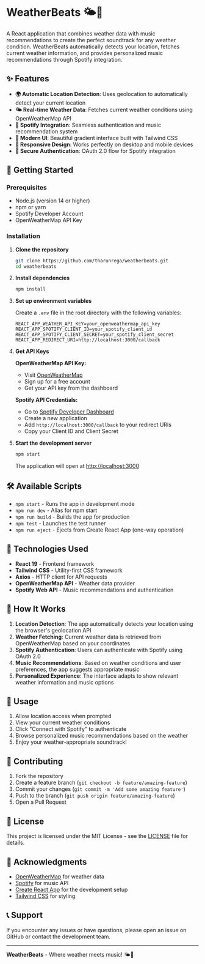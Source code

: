 # WeatherBeats 🌤️🎵

A React application that combines weather data with music recommendations to create the perfect soundtrack for any weather condition. WeatherBeats automatically detects your location, fetches current weather information, and provides personalized music recommendations through Spotify integration.

## ✨ Features

- **🌍 Automatic Location Detection**: Uses geolocation to automatically detect your current location
- **🌤️ Real-time Weather Data**: Fetches current weather conditions using OpenWeatherMap API
- **🎵 Spotify Integration**: Seamless authentication and music recommendation system
- **🎨 Modern UI**: Beautiful gradient interface built with Tailwind CSS
- **📱 Responsive Design**: Works perfectly on desktop and mobile devices
- **🔐 Secure Authentication**: OAuth 2.0 flow for Spotify integration

## 🚀 Getting Started

### Prerequisites

- Node.js (version 14 or higher)
- npm or yarn
- Spotify Developer Account
- OpenWeatherMap API Key

### Installation

1. **Clone the repository**
   ```bash
   git clone https://github.com/tharunrega/weatherbeats.git
   cd weatherbeats
   ```

2. **Install dependencies**
   ```bash
   npm install
   ```

3. **Set up environment variables**
   
   Create a `.env` file in the root directory with the following variables:
   ```env
   REACT_APP_WEATHER_API_KEY=your_openweathermap_api_key
   REACT_APP_SPOTIFY_CLIENT_ID=your_spotify_client_id
   REACT_APP_SPOTIFY_CLIENT_SECRET=your_spotify_client_secret
   REACT_APP_REDIRECT_URI=http://localhost:3000/callback
   ```

4. **Get API Keys**

   **OpenWeatherMap API Key:**
   - Visit [OpenWeatherMap](https://openweathermap.org/api)
   - Sign up for a free account
   - Get your API key from the dashboard

   **Spotify API Credentials:**
   - Go to [Spotify Developer Dashboard](https://developer.spotify.com/dashboard)
   - Create a new application
   - Add `http://localhost:3000/callback` to your redirect URIs
   - Copy your Client ID and Client Secret

5. **Start the development server**
   ```bash
   npm start
   ```

   The application will open at [http://localhost:3000](http://localhost:3000)

## 🛠️ Available Scripts

- `npm start` - Runs the app in development mode
- `npm run dev` - Alias for npm start
- `npm run build` - Builds the app for production
- `npm test` - Launches the test runner
- `npm run eject` - Ejects from Create React App (one-way operation)


## 🔧 Technologies Used

- **React 19** - Frontend framework
- **Tailwind CSS** - Utility-first CSS framework
- **Axios** - HTTP client for API requests
- **OpenWeatherMap API** - Weather data provider
- **Spotify Web API** - Music recommendations and authentication

## 🌟 How It Works

1. **Location Detection**: The app automatically detects your location using the browser's geolocation API
2. **Weather Fetching**: Current weather data is retrieved from OpenWeatherMap based on your coordinates
3. **Spotify Authentication**: Users can authenticate with Spotify using OAuth 2.0
4. **Music Recommendations**: Based on weather conditions and user preferences, the app suggests appropriate music
5. **Personalized Experience**: The interface adapts to show relevant weather information and music options

## 📱 Usage

1. Allow location access when prompted
2. View your current weather conditions
3. Click "Connect with Spotify" to authenticate
4. Browse personalized music recommendations based on the weather
5. Enjoy your weather-appropriate soundtrack!

## 🤝 Contributing

1. Fork the repository
2. Create a feature branch (`git checkout -b feature/amazing-feature`)
3. Commit your changes (`git commit -m 'Add some amazing feature'`)
4. Push to the branch (`git push origin feature/amazing-feature`)
5. Open a Pull Request

## 📄 License

This project is licensed under the MIT License - see the [LICENSE](LICENSE) file for details.

## 🙏 Acknowledgments

- [OpenWeatherMap](https://openweathermap.org/) for weather data
- [Spotify](https://developer.spotify.com/) for music API
- [Create React App](https://create-react-app.dev/) for the development setup
- [Tailwind CSS](https://tailwindcss.com/) for styling

## 📞 Support

If you encounter any issues or have questions, please open an issue on GitHub or contact the development team.

---

**WeatherBeats** - Where weather meets music! 🌤️🎵
